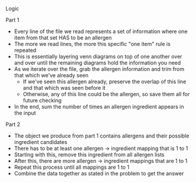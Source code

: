 Logic

Part 1
- Every line of the file we read represents a set of information where one item from that set HAS to be an allergen
- The more we read lines, the more this specific "one item" rule is repeated
- This is essentially layering venn diagrams on top of one another over and over until the remaining diagrams hold the information you need
- As we iterate over the file, grab the allergen information and trim from that which we've already seen
  - If we've seen this allergen already, preserve the overlap of this line and that which was seen before it
  - Otherwise, any of this line could be the allergen, so save them all for future checking
- In the end, sum the number of times an allergen ingredient appears in the input

Part 2
- The object we produce from part 1 contains allergens and their possible ingredient candidates
- There has to be at least one allergen -> ingredient mapping that is 1 to 1
- Starting with this, remove this ingredient from all allergen lists
- After this, there are more allergen -> ingredient mappings that are 1 to 1
- Repeat this process until all mappings are 1 to 1
- Combine the data together as stated in the problem to get the answer
